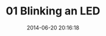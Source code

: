 ---
layout: post
title:  "01 Blinking an LED"
date:   2014-06-20 20:16:18
categories: tutorial
hype: 01-blinking-an-led
codebender: 36521
parts:
    - sku:	    COM-09590
      points:	B14 [Cathode] → B15 [Anode]

    - sku:      COM-08377
      points:	A10 → A15

intro: |
  LEDs (light-emitting diodes ofwel licht-uitstralende diodes/gelijkrichters) zijn kleine, krachtige lichtjes die veel worden gebruikt en in uiteenlopende toepassingen. Ideaal dus om deze  MicroView workshop mee te beginnen, allereerst laten we een LED knipperen. En ja - het is zo eenvoudig als het aan en uitdoen van een lamp. Misschien vind je het wel erg simpel, maar dit soort oefeningen zijn ideaal om een goede basis op te bouwen. Zodat je binnen de kortste keren zelfstandig kunt experimenteren met ingewikkelde opzetjes.

code_to_note: |
  Voordat je de pinnen van de MicroView gaat aansluiten moet je eerst vertellen of je ze als ingang (INPUT) of uitgang (OUTPUT) gaat gebruiken. Hiervoor gebruik je de ingebouwde "functie" met de naam `pinMode()`.

      pinMode(A3, OUTPUT);

  Als je een pin als een uitgang gebruikt dan kun je het commando hoog geven om 5 volt spanning aan te zetten of het commando laag om de uitgang op 0 volt te zetten.

      digitalWrite(A3, HIGH);

  Het Arduino programma loopt in een loop. Als de MicroView het commando `delay()` ziet, dan zal deze wachten. Hoelang? Als de wachttijd bijvoorbeeld 1000 is - delay(1000) - dan stopt de loop voor 1 seconde, omdat er 1000 millisecondes in een seconde zit.

      delay(1000);

What_zou_je_moeten_zien: |
  Een knipperende LEDje. Zoniet, controlleer of je circuit klopt en check of je het juiste programma naar de MicroView hebt geupload. Werkt het nog steeds niet? Kijk daan naar troubleshooting tips hieronder.

toubleshooting: |
  **LED Not Lighting Up?**

  LEDs werken alleen in een richting. Haal de LED van het breadboard, draai de LED zodat de pootjes omgewisseld worden en probeer opnieuw. (geen zorgen: de LED beschadigt niet bij verkeerde montage).

---